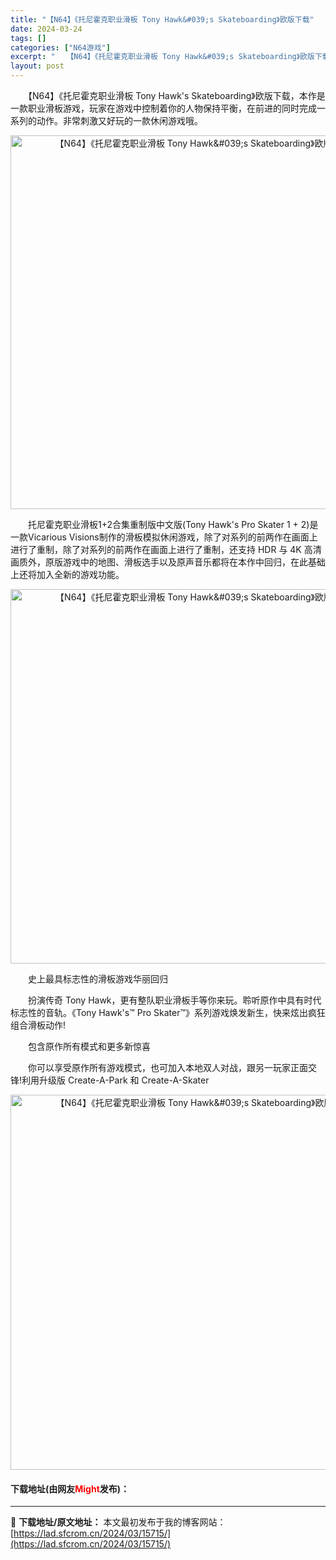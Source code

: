 ```yaml
---
title: "【N64】《托尼霍克职业滑板 Tony Hawk&#039;s Skateboarding》欧版下载"
date: 2024-03-24
tags: []
categories: ["N64游戏"]
excerpt: "　　【N64】《托尼霍克职业滑板 Tony Hawk&#039;s Skateboarding》欧版下载，本作是一款职业滑板游戏，玩家在游戏中控制着你的人物保持平衡，在前进的同时完成一系列的动作。非常刺激又好玩的一款休闲游戏哦。 　　托尼霍克职业滑板1+2合集重制版中文版(Tony Hawk&#039;&hellip;"
layout: post
---
```


 <p>　　【N64】《托尼霍克职业滑板 Tony Hawk&#39;s Skateboarding》欧版下载，本作是一款职业滑板游戏，玩家在游戏中控制着你的人物保持平衡，在前进的同时完成一系列的动作。非常刺激又好玩的一款休闲游戏哦。</p> <p align="center"><img align="" border="0" src="https://lad.sfcrom.cn/wp-content/uploads/2024/03/20240324_66004576455ad.png" width="598" alt="【N64】《托尼霍克职业滑板 Tony Hawk&amp;#039;s Skateboarding》欧版下载" /></p> <p>　　托尼霍克职业滑板1+2合集重制版中文版(Tony Hawk&#39;s Pro Skater 1 + 2)是一款Vicarious Visions制作的滑板模拟休闲游戏，除了对系列的前两作在画面上进行了重制，除了对系列的前两作在画面上进行了重制，还支持 HDR 与 4K 高清画质外，原版游戏中的地图、滑板选手以及原声音乐都将在本作中回归，在此基础上还将加入全新的游戏功能。</p> <p align="center"><img align="" border="0" src="https://lad.sfcrom.cn/wp-content/uploads/2024/03/20240324_66004577a4951.png" width="599" alt="【N64】《托尼霍克职业滑板 Tony Hawk&amp;#039;s Skateboarding》欧版下载" /></p> <p>　　史上最具标志性的滑板游戏华丽回归</p> <p>　　扮演传奇 Tony Hawk，更有整队职业滑板手等你来玩。聆听原作中具有时代标志性的音轨。《Tony Hawk&#39;s&trade; Pro Skater&trade;》系列游戏焕发新生，快来炫出疯狂组合滑板动作!</p> <p>　　包含原作所有模式和更多新惊喜</p> <p>　　你可以享受原作所有游戏模式，也可加入本地双人对战，跟另一玩家正面交锋!利用升级版 Create-A-Park 和 Create-A-Skater</p> <p align="center"><img align="" border="0" src="https://lad.sfcrom.cn/wp-content/uploads/2024/03/20240324_660045790f11d.png" width="600" alt="【N64】《托尼霍克职业滑板 Tony Hawk&amp;#039;s Skateboarding》欧版下载" /></p> <p><h4>下载地址(由网友<font color="red">Might</font>发布)：</h4></p> 

---
📖 **下载地址/原文地址：** 本文最初发布于我的博客网站：[https://lad.sfcrom.cn/2024/03/15715/](https://lad.sfcrom.cn/2024/03/15715/)
